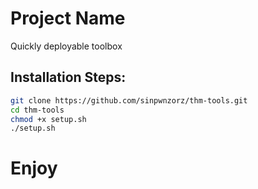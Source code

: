 # Project Name

Quickly deployable toolbox

## Installation Steps:

```bash
git clone https://github.com/sinpwnzorz/thm-tools.git
cd thm-tools
chmod +x setup.sh
./setup.sh
```
# Enjoy

